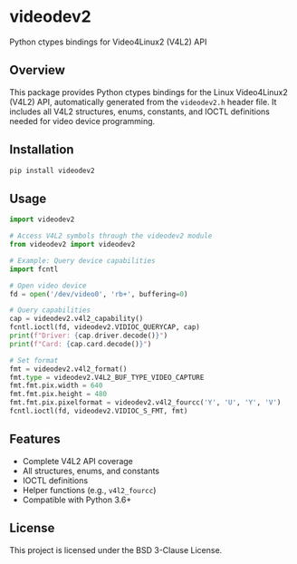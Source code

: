 # videodev2

Python ctypes bindings for Video4Linux2 (V4L2) API

## Overview

This package provides Python ctypes bindings for the Linux Video4Linux2 (V4L2) API, automatically generated from the `videodev2.h` header file. It includes all V4L2 structures, enums, constants, and IOCTL definitions needed for video device programming.

## Installation

```bash
pip install videodev2
```

## Usage

```python
import videodev2

# Access V4L2 symbols through the videodev2 module
from videodev2 import videodev2

# Example: Query device capabilities
import fcntl

# Open video device
fd = open('/dev/video0', 'rb+', buffering=0)

# Query capabilities
cap = videodev2.v4l2_capability()
fcntl.ioctl(fd, videodev2.VIDIOC_QUERYCAP, cap)
print(f"Driver: {cap.driver.decode()}")
print(f"Card: {cap.card.decode()}")

# Set format
fmt = videodev2.v4l2_format()
fmt.type = videodev2.V4L2_BUF_TYPE_VIDEO_CAPTURE
fmt.fmt.pix.width = 640
fmt.fmt.pix.height = 480
fmt.fmt.pix.pixelformat = videodev2.v4l2_fourcc('Y', 'U', 'Y', 'V')
fcntl.ioctl(fd, videodev2.VIDIOC_S_FMT, fmt)
```

## Features

- Complete V4L2 API coverage
- All structures, enums, and constants
- IOCTL definitions
- Helper functions (e.g., `v4l2_fourcc`)
- Compatible with Python 3.6+

## License

This project is licensed under the BSD 3-Clause License.
